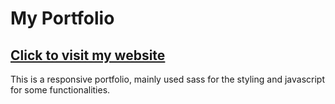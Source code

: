 # My Portfolio
## <a href="https://spongebobgao.github.io/myportfolio/index.html">Click to visit my website</a>
This is a responsive portfolio, mainly used sass for the styling and javascript for some functionalities.
